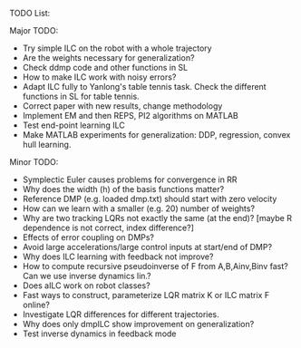 TODO List:

Major TODO:

- Try simple ILC on the robot with a whole trajectory
- Are the weights necessary for generalization? 
- Check ddmp code and other functions in SL
- How to make ILC work with noisy errors? 
- Adapt ILC fully to Yanlong's table tennis task. Check the different functions in SL for table tennis.
- Correct paper with new results, change methodology
- Implement EM and then REPS, PI2 algorithms on MATLAB
- Test end-point learning ILC
- Make MATLAB experiments for generalization: DDP, regression, convex hull learning. 

Minor TODO:

- Symplectic Euler causes problems for convergence in RR
- Why does the width (h) of the basis functions matter?
- Reference DMP (e.g. loaded dmp.txt) should start with zero velocity
- How can we learn with a smaller (e.g. 20) number of weights?
- Why are two tracking LQRs not exactly the same (at the end)? 
  [maybe R dependence is not correct, index difference?]
- Effects of error coupling on DMPs?
- Avoid large accelerations/large control inputs at start/end
  of DMP?
- Why does ILC learning with feedback not improve?
- How to compute recursive pseudoinverse of F from A,B,Ainv,Binv fast? Can we use inverse dynamics lin.?
- Does aILC work on robot classes?
- Fast ways to construct, parameterize LQR matrix K or ILC matrix F online?
- Investigate LQR differences for different trajectories.
- Why does only dmpILC show improvement on generalization?
- Test inverse dynamics in feedback mode